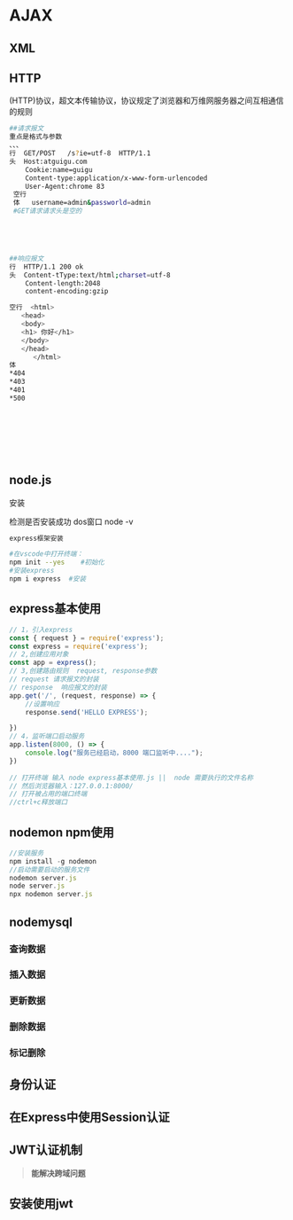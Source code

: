 # AJAX

## XML



## HTTP

(HTTP)协议，超文本传输协议，协议规定了浏览器和万维网服务器之间互相通信的规则

```bash
##请求报文
重点是格式与参数
、、、
行  GET/POST   /s?ie=utf-8  HTTP/1.1
头  Host:atguigu.com
    Cookie:name=guigu
    Content-type:application/x-www-form-urlencoded
    User-Agent:chrome 83
 空行
 体   username=admin&passworld=admin
 #GET请求请求头是空的
    




##响应报文
行  HTTP/1.1 200 ok
头  Content-tType:text/html;charset=utf-8
    Content-length:2048
    content-encoding:gzip

空行  <html>
   <head>
   <body>
   <h1> 你好</h1>
   </body>
   </head>
      </html>
体 
*404
*403
*401
*500









```

## node.js

安装

检测是否安装成功 dos窗口 node -v

```bash
express框架安装

#在vscode中打开终端：
npm init --yes    #初始化
#安装express
npm i express  #安装
```

## express基本使用

```javascript
// 1，引入express
const { request } = require('express');
const express = require('express');
// 2,创建应用对象
const app = express();
// 3,创建路由规则  request, response参数
// request 请求报文的封装
// response  响应报文的封装
app.get('/', (request, response) => {
    //设置响应
    response.send('HELLO EXPRESS');

})
// 4，监听端口启动服务
app.listen(8000, () => {
    console.log("服务已经启动，8000 端口监听中....");
})
    
// 打开终端 输入 node express基本使用.js ||  node 需要执行的文件名称
// 然后浏览器输入：127.0.0.1:8000/
// 打开被占用的端口终端
//ctrl+c释放端口


```

## nodemon npm使用

```javascript
//安装服务
npm install -g nodemon 
//启动需要启动的服务文件
nodemon server.js
node server.js
npx nodemon server.js
```



## nodemysql

### 查询数据



### 插入数据





### 更新数据





### 删除数据



### 标记删除



## 身份认证

## 在Express中使用Session认证



## JWT认证机制

> **能解决跨域问题**

## 安装使用jwt



